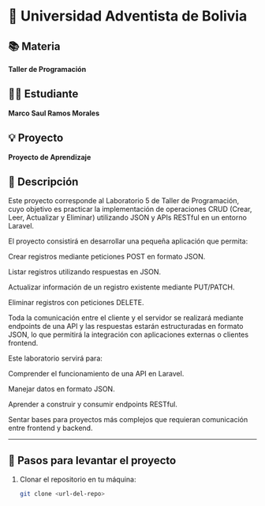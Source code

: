 # 📘 Universidad Adventista de Bolivia  

## 📚 Materia  
**Taller de Programación**  

## 👨‍🎓 Estudiante  
**Marco Saul Ramos Morales**  

## 💡 Proyecto  
**Proyecto de Aprendizaje**  

## 📝 Descripción  
Este proyecto corresponde al Laboratorio 5 de Taller de Programación, cuyo objetivo es practicar la implementación de operaciones CRUD (Crear, Leer, Actualizar y Eliminar) utilizando JSON y APIs RESTful en un entorno Laravel.

El proyecto consistirá en desarrollar una pequeña aplicación que permita:

Crear registros mediante peticiones POST en formato JSON.

Listar registros utilizando respuestas en JSON.

Actualizar información de un registro existente mediante PUT/PATCH.

Eliminar registros con peticiones DELETE.

Toda la comunicación entre el cliente y el servidor se realizará mediante endpoints de una API y las respuestas estarán estructuradas en formato JSON, lo que permitirá la integración con aplicaciones externas o clientes frontend.

Este laboratorio servirá para:

Comprender el funcionamiento de una API en Laravel.

Manejar datos en formato JSON.

Aprender a construir y consumir endpoints RESTful.

Sentar bases para proyectos más complejos que requieran comunicación entre frontend y backend.

---

## 🚀 Pasos para levantar el proyecto  

1. Clonar el repositorio en tu máquina:  
   ```bash
   git clone <url-del-repo>
